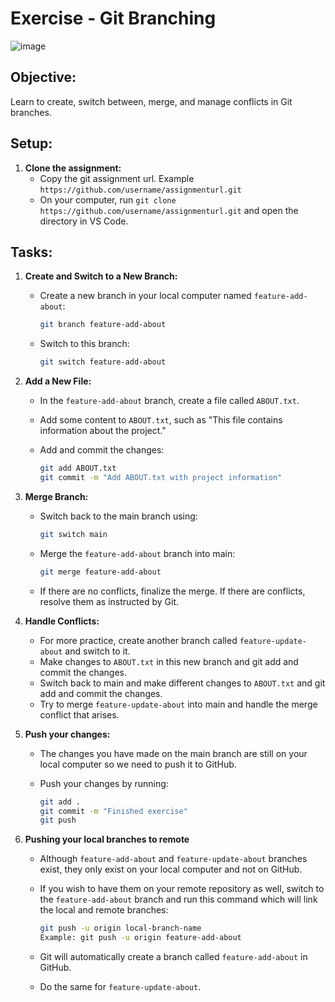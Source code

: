 # Exercise - Git Branching

![image](https://github.com/elmerdotdev/a-0524-git-branch-exercise/assets/13399450/1ab4c232-6aeb-45b7-9346-7136509a83f0)

## **Objective:**

Learn to create, switch between, merge, and manage conflicts in Git branches.

## **Setup:**

1. **Clone the assignment:**
   - Copy the git assignment url. Example `https://github.com/username/assignmenturl.git`
   - On your computer, run `git clone https://github.com/username/assignmenturl.git` and open the directory in VS Code.

## **Tasks:**

1. **Create and Switch to a New Branch:**
   - Create a new branch in your local computer named `feature-add-about`:

     ```bash
     git branch feature-add-about
     ```

   - Switch to this branch:

     ```bash
     git switch feature-add-about
     ```

2. **Add a New File:**
   - In the `feature-add-about` branch, create a file called `ABOUT.txt`.
   - Add some content to `ABOUT.txt`, such as "This file contains information about the project."
   - Add and commit the changes:

     ```bash
     git add ABOUT.txt
     git commit -m "Add ABOUT.txt with project information"
     ```

3. **Merge Branch:**
   - Switch back to the main branch using:

     ```bash
     git switch main
     ```

   - Merge the `feature-add-about` branch into main:

     ```bash
     git merge feature-add-about
     ```

   - If there are no conflicts, finalize the merge. If there are conflicts, resolve them as instructed by Git.

4. **Handle Conflicts:**
   - For more practice, create another branch called `feature-update-about` and switch to it.
   - Make changes to `ABOUT.txt` in this new branch and git add and commit the changes.
   - Switch back to main and make different changes to `ABOUT.txt` and git add and commit the changes.
   - Try to merge `feature-update-about` into main and handle the merge conflict that arises.

5. **Push your changes:**
   - The changes you have made on the main branch are still on your local computer so we need to push it to GitHub.
   - Push your changes by running:

     ```bash
     git add .
     git commit -m "Finished exercise"
     git push
     ```

6. **Pushing your local branches to remote**
   - Although `feature-add-about` and `feature-update-about` branches exist, they only exist on your local computer and not on GitHub.
   - If you wish to have them on your remote repository as well, switch to the `feature-add-about` branch and run this command which will link the local and remote branches:

     ```bash
     git push -u origin local-branch-name
     Example: git push -u origin feature-add-about
     ```

   - Git will automatically create a branch called `feature-add-about` in GitHub.
   - Do the same for `feature-update-about`.
